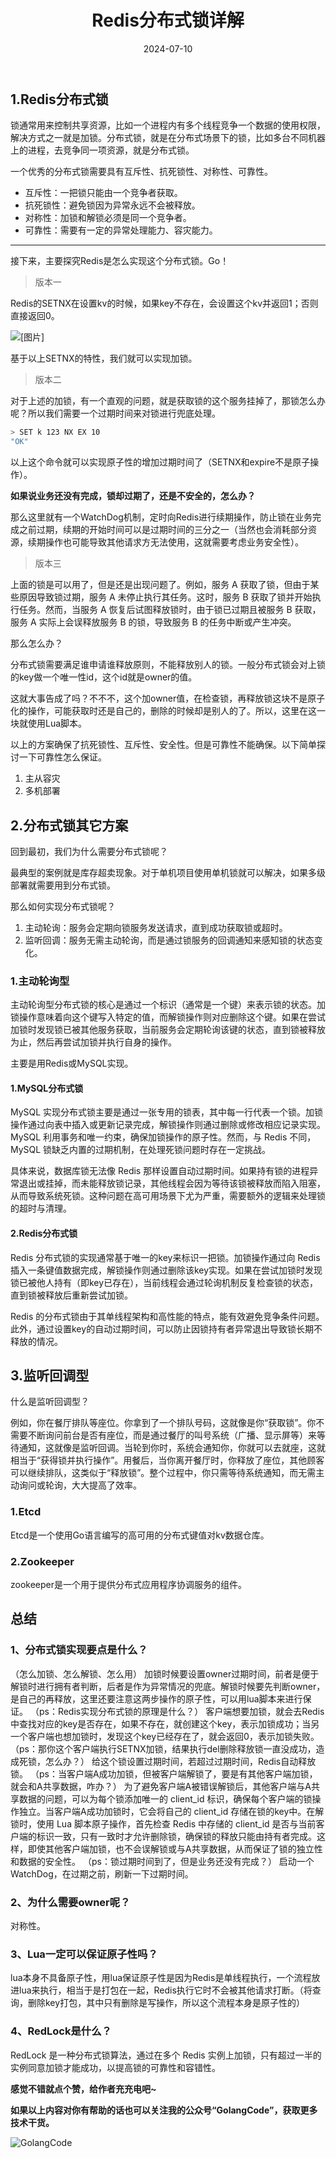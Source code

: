 ﻿---
title: Redis分布式锁详解
shortTitle: 10.Redis分布式锁
category:
  - Redis
tag:
  - Redis
date: 2024-07-10
---


## 1.Redis分布式锁
锁通常用来控制共享资源，比如一个进程内有多个线程竞争一个数据的使用权限，解决方式之一就是加锁。分布式锁，就是在分布式场景下的锁，比如多台不同机器上的进程，去竞争同一项资源，就是分布式锁。

一个优秀的分布式锁需要具有互斥性、抗死锁性、对称性、可靠性。
- 互斥性：一把锁只能由一个竞争者获取。
- 抗死锁性：避免锁因为异常永远不会被释放。
- 对称性：加锁和解锁必须是同一个竞争者。
- 可靠性：需要有一定的异常处理能力、容灾能力。

---

接下来，主要探究Redis是怎么实现这个分布式锁。Go！
> 版本一

Redis的SETNX在设置kv的时候，如果key不存在，会设置这个kv并返回1；否则直接返回0。

![[图片]](https://cdn.golangcode.cn/images/202501182104387.png)

基于以上SETNX的特性，我们就可以实现加锁。

> 版本二

对于上述的加锁，有一个直观的问题，就是获取锁的这个服务挂掉了，那锁怎么办呢？所以我们需要一个过期时间来对锁进行兜底处理。

```bash
> SET k 123 NX EX 10
"OK"
```

以上这个命令就可以实现原子性的增加过期时间了（SETNX和expire不是原子操作）。

**如果说业务还没有完成，锁却过期了，还是不安全的，怎么办？**

那么这里就有一个WatchDog机制，定时向Redis进行续期操作，防止锁在业务完成之前过期，续期的开始时间可以是过期时间的三分之一（当然也会消耗部分资源，续期操作也可能导致其他请求方无法使用，这就需要考虑业务安全性）。

> 版本三

上面的锁是可以用了，但是还是出现问题了。例如，服务 A 获取了锁，但由于某些原因导致锁过期，服务 A 未停止执行其任务。这时，服务 B 获取了锁并开始执行任务。然而，当服务 A 恢复后试图释放锁时，由于锁已过期且被服务 B 获取，服务 A 实际上会误释放服务 B 的锁，导致服务 B 的任务中断或产生冲突。

那么怎么办？

分布式锁需要满足谁申请谁释放原则，不能释放别人的锁。一般分布式锁会对上锁的key做一个唯一性id，这个id就是owner的值。

这就大事告成了吗？不不不，这个加owner值，在检查锁，再释放锁这块不是原子化的操作，可能获取时还是自己的，删除的时候却是别人的了。所以，这里在这一块就使用Lua脚本。

以上的方案确保了抗死锁性、互斥性、安全性。但是可靠性不能确保。以下简单探讨一下可靠性怎么保证。
1. 主从容灾
2. 多机部署

## 2.分布式锁其它方案

回到最初，我们为什么需要分布式锁呢？

最典型的案例就是库存超卖现象。对于单机项目使用单机锁就可以解决，如果多级部署就需要用到分布式锁。

那么如何实现分布式锁呢？

1. 主动轮询：服务会定期向锁服务发送请求，直到成功获取锁或超时。
2. 监听回调：服务无需主动轮询，而是通过锁服务的回调通知来感知锁的状态变化。

### 1.主动轮询型

主动轮询型分布式锁的核心是通过一个标识（通常是一个键）来表示锁的状态。加锁操作意味着向这个键写入特定的值，而解锁操作则对应删除这个键。如果在尝试加锁时发现锁已被其他服务获取，当前服务会定期轮询该键的状态，直到锁被释放为止，然后再尝试加锁并执行自身的操作。

主要是用Redis或MySQL实现。

#### 1.MySQL分布式锁

MySQL 实现分布式锁主要是通过一张专用的锁表，其中每一行代表一个锁。加锁操作通过向表中插入或更新记录完成，解锁操作则通过删除或修改相应记录实现。MySQL 利用事务和唯一约束，确保加锁操作的原子性。然而，与 Redis 不同，MySQL 锁缺乏内置的过期机制，在处理死锁问题时存在一定挑战。

具体来说，数据库锁无法像 Redis 那样设置自动过期时间。如果持有锁的进程异常退出或挂掉，而未能释放锁记录，其他线程会因为等待该锁被释放而陷入阻塞，从而导致系统死锁。这种问题在高可用场景下尤为严重，需要额外的逻辑来处理锁的超时与清理。

#### 2.Redis分布式锁

Redis 分布式锁的实现通常基于唯一的key来标识一把锁。加锁操作通过向 Redis 插入一条键值数据完成，解锁操作则通过删除该key实现。如果在尝试加锁时发现锁已被他人持有（即key已存在），当前线程会通过轮询机制反复检查锁的状态，直到锁被释放后重新尝试加锁。

Redis 的分布式锁由于其单线程架构和高性能的特点，能有效避免竞争条件问题。此外，通过设置key的自动过期时间，可以防止因锁持有者异常退出导致锁长期不释放的情况。
## 3.监听回调型
什么是监听回调型？

例如，你在餐厅排队等座位。你拿到了一个排队号码，这就像是你“获取锁”。你不需要不断询问前台是否有座位，而是通过餐厅的叫号系统（广播、显示屏等）来等待通知，这就像是监听回调。当轮到你时，系统会通知你，你就可以去就座，这就相当于“获得锁并执行操作”。用餐后，当你离开餐厅时，你释放了座位，其他顾客可以继续排队，这类似于“释放锁”。整个过程中，你只需等待系统通知，而无需主动询问或轮询，大大提高了效率。
### 1.Etcd
Etcd是一个使用Go语言编写的高可用的分布式键值对kv数据仓库。
### 2.Zookeeper
zookeeper是一个用于提供分布式应用程序协调服务的组件。

## 总结
### 1、分布式锁实现要点是什么？
（怎么加锁、怎么解锁、怎么用）
加锁时候要设置owner过期时间，前者是便于解锁时进行拥有者判断，后者是作为异常情况的兜底。解锁时候要先判断owner，是自己的再释放，这里还要注意这两步操作的原子性，可以用lua脚本来进行保证。
（ps：Redis实现分布式锁的原理是什么？）
客户端想要加锁，就会去Redis中查找对应的key是否存在，如果不存在，就创建这个key，表示加锁成功；当另一个客户端也想加锁时，发现这个key已经存在了，就会返回0，表示加锁失败。
（ps：那你这个客户端执行SETNX加锁，结果执行del删除释放锁一直没成功，造成死锁，怎么办？）
给这个锁设置过期时间，若超过过期时间，Redis自动释放锁。
（ps：当客户端A成功加锁，但被客户端解锁了，要是有其他客户端加锁，就会和A共享数据，咋办？）
为了避免客户端A被错误解锁后，其他客户端与A共享数据的问题，可以为每个锁添加唯一的 client_id 标识，确保每个客户端的锁操作独立。当客户端A成功加锁时，它会将自己的 client_id 存储在锁的key中。在解锁时，使用 Lua 脚本原子操作，首先检查 Redis 中存储的 client_id 是否与当前客户端的标识一致，只有一致时才允许删除锁，确保锁的释放只能由持有者完成。这样，即使其他客户端加锁，也不会误解锁或与A共享数据，从而保证了锁的独立性和数据的安全性。
（ps：锁过期时间到了，但是业务还没有完成？）
启动一个WatchDog，在过期之前，刷新一下过期时间。

### 2、为什么需要owner呢？
对称性。

### 3、Lua一定可以保证原子性吗？
lua本身不具备原子性，用lua保证原子性是因为Redis是单线程执行，一个流程放进lua来执行，相当于是打包在一起，Redis执行它时不会被其他请求打断。（将查询，删除key打包，其中只有删除是写操作，所以这个流程本身是原子性的）

### 4、RedLock是什么？
RedLock 是一种分布式锁算法，通过在多个 Redis 实例上加锁，只有超过一半的实例同意加锁才能成功，以提高锁的可靠性和容错性。



**感觉不错就点个赞，给作者充充电吧~**

**如果以上内容对你有帮助的话也可以关注我的公众号“GolangCode”，获取更多技术干货。**

![GolangCode](https://cdn.golangcode.cn/images/202501171944968.png)
